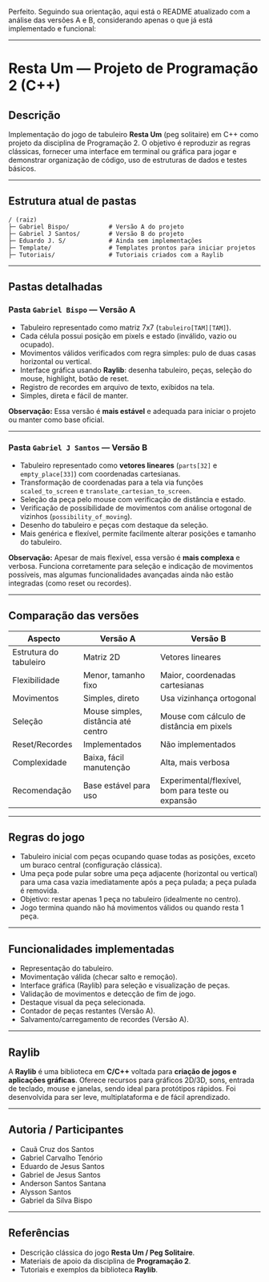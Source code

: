 Perfeito. Seguindo sua orientação, aqui está o README atualizado com a análise das versões A e B, considerando apenas o que já está implementado e funcional:

---

# Resta Um — Projeto de Programação 2 (C++)

## Descrição

Implementação do jogo de tabuleiro **Resta Um** (peg solitaire) em C++ como projeto da disciplina de Programação 2. O objetivo é reproduzir as regras clássicas, fornecer uma interface em terminal ou gráfica para jogar e demonstrar organização de código, uso de estruturas de dados e testes básicos.

---

## Estrutura atual de pastas

```
/ (raiz)
├─ Gabriel Bispo/           # Versão A do projeto
├─ Gabriel J Santos/        # Versão B do projeto
├─ Eduardo J. S/            # Ainda sem implementações
├─ Template/                # Templates prontos para iniciar projetos
├─ Tutoriais/               # Tutoriais criados com a Raylib
```

---

## Pastas detalhadas

### Pasta `Gabriel Bispo` — Versão A

* Tabuleiro representado como matriz 7x7 (`tabuleiro[TAM][TAM]`).
* Cada célula possui posição em pixels e estado (inválido, vazio ou ocupado).
* Movimentos válidos verificados com regra simples: pulo de duas casas horizontal ou vertical.
* Interface gráfica usando **Raylib**: desenha tabuleiro, peças, seleção do mouse, highlight, botão de reset.
* Registro de recordes em arquivo de texto, exibidos na tela.
* Simples, direta e fácil de manter.

**Observação:** Essa versão é **mais estável** e adequada para iniciar o projeto ou manter como base oficial.

---

### Pasta `Gabriel J Santos` — Versão B

* Tabuleiro representado como **vetores lineares** (`parts[32]` e `empty_place[33]`) com coordenadas cartesianas.
* Transformação de coordenadas para a tela via funções `scaled_to_screen` e `translate_cartesian_to_screen`.
* Seleção da peça pelo mouse com verificação de distância e estado.
* Verificação de possibilidade de movimentos com análise ortogonal de vizinhos (`possibility_of_moving`).
* Desenho do tabuleiro e peças com destaque da seleção.
* Mais genérica e flexível, permite facilmente alterar posições e tamanho do tabuleiro.

**Observação:** Apesar de mais flexível, essa versão é **mais complexa** e verbosa. Funciona corretamente para seleção e indicação de movimentos possíveis, mas algumas funcionalidades avançadas ainda não estão integradas (como reset ou recordes).

---

## Comparação das versões

| Aspecto                | Versão A                            | Versão B                                          |
| ---------------------- | ----------------------------------- | ------------------------------------------------- |
| Estrutura do tabuleiro | Matriz 2D                           | Vetores lineares                                  |
| Flexibilidade          | Menor, tamanho fixo                 | Maior, coordenadas cartesianas                    |
| Movimentos             | Simples, direto                     | Usa vizinhança ortogonal                          |
| Seleção                | Mouse simples, distância até centro | Mouse com cálculo de distância em pixels          |
| Reset/Recordes         | Implementados                       | Não implementados                                 |
| Complexidade           | Baixa, fácil manutenção             | Alta, mais verbosa                                |
| Recomendação           | Base estável para uso               | Experimental/flexível, bom para teste ou expansão |

---

## Regras do jogo

* Tabuleiro inicial com peças ocupando quase todas as posições, exceto um buraco central (configuração clássica).
* Uma peça pode pular sobre uma peça adjacente (horizontal ou vertical) para uma casa vazia imediatamente após a peça pulada; a peça pulada é removida.
* Objetivo: restar apenas 1 peça no tabuleiro (idealmente no centro).
* Jogo termina quando não há movimentos válidos ou quando resta 1 peça.

---

## Funcionalidades implementadas

* Representação do tabuleiro.
* Movimentação válida (checar salto e remoção).
* Interface gráfica (Raylib) para seleção e visualização de peças.
* Validação de movimentos e detecção de fim de jogo.
* Destaque visual da peça selecionada.
* Contador de peças restantes (Versão A).
* Salvamento/carregamento de recordes (Versão A).

---

## Raylib

A **Raylib** é uma biblioteca em **C/C++** voltada para **criação de jogos e aplicações gráficas**.
Oferece recursos para gráficos 2D/3D, sons, entrada de teclado, mouse e janelas, sendo ideal para protótipos rápidos.
Foi desenvolvida para ser leve, multiplataforma e de fácil aprendizado.

---

## Autoria / Participantes

* Cauã Cruz dos Santos
* Gabriel Carvalho Tenório
* Eduardo de Jesus Santos
* Gabriel de Jesus Santos
* Anderson Santos Santana
* Alysson Santos
* Gabriel da Silva Bispo

---

## Referências

* Descrição clássica do jogo **Resta Um / Peg Solitaire**.
* Materiais de apoio da disciplina de **Programação 2**.
* Tutoriais e exemplos da biblioteca **Raylib**.
